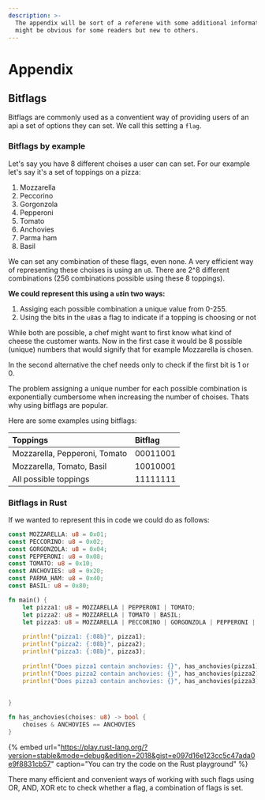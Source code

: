```yaml
---
description: >-
  The appendix will be sort of a referene with some additional information that
  might be obvious for some readers but new to others.
---
```


# Appendix

## Bitflags

Bitflags are commonly used as a conventient way of providing users of an api a set of options they can set. We call this setting a `flag`.

### Bitflags by example

Let's say you have 8 different choises a user can can set. For our example let's say it's a set of toppings on a pizza:

1. Mozzarella
2. Peccorino
3. Gorgonzola
4. Pepperoni
5. Tomato
6. Anchovies
7. Parma ham
8. Basil

We can set any combination of these flags, even none. A very efficient way of representing these choises is using an `u8`. There are 2^8 different combinations \(256 combinations possible using these 8 toppings\).

**We could represent this using a `u8`in two ways:**

1. Assiging each possible combination a unique value from 0-255.
2. Using the bits in the `u8`as a flag to indicate if a topping is choosing or not

While both are possible, a chef might want to first know what kind of cheese the customer wants. Now in the first case it would be 8 possible \(unique\) numbers that would signify that for example Mozzarella is chosen.

In the second alternative the chef needs only to check if the first bit is 1 or 0. 

The problem assigning a unique number for each possible combination is exponentially cumbersome when increasing the number of choises. Thats why using bitflags are popular.

Here are some examples using bitflags:

| Toppings | Bitflag |
| :--- | :--- |
| Mozzarella, Pepperoni, Tomato | 00011001 |
| Mozzarella, Tomato, Basil | 10010001 |
| All possible toppings | 11111111 |

### Bitflags in Rust

If we wanted to represent this in code we could do as follows:

```rust
const MOZZARELLA: u8 = 0x01;
const PECCORINO: u8 = 0x02;
const GORGONZOLA: u8 = 0x04;
const PEPPERONI: u8 = 0x08;
const TOMATO: u8 = 0x10;
const ANCHOVIES: u8 = 0x20;
const PARMA_HAM: u8 = 0x40;
const BASIL: u8 = 0x80;

fn main() {
    let pizza1: u8 = MOZZARELLA | PEPPERONI | TOMATO;
    let pizza2: u8 = MOZZARELLA | TOMATO | BASIL;
    let pizza3: u8 = MOZZARELLA | PECCORINO | GORGONZOLA | PEPPERONI | TOMATO | ANCHOVIES | PARMA_HAM | BASIL;
    
    println!("pizza1: {:08b}", pizza1);
    println!("pizza2: {:08b}", pizza2);
    println!("pizza3: {:08b}", pizza3);
    
    println!("Does pizza1 contain anchovies: {}", has_anchovies(pizza1));
    println!("Does pizza2 contain anchovies: {}", has_anchovies(pizza2));
    println!("Does pizza3 contain anchovies: {}", has_anchovies(pizza3));
    
    
}

fn has_anchovies(choises: u8) -> bool {
    choises & ANCHOVIES == ANCHOVIES
}
```

{% embed url="https://play.rust-lang.org/?version=stable&mode=debug&edition=2018&gist=e097d16e123cc5c47ada0e9f8831cb57" caption="You can try the code on the Rust playground" %}

There many efficient and convenient ways of working with such flags using OR, AND, XOR etc to check whether a flag, a combination of flags is set.

